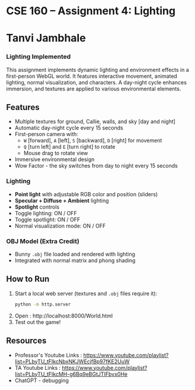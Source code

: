 # CSE 160 – Assignment 4: Lighting 
# Tanvi Jambhale

### Lighting Implemented
This assignment implements dynamic lighting and environment effects in a first-person WebGL world. It features interactive movement, animated lighting, normal visualization, and characters. A day-night cycle enhances immersion, and textures are applied to various environmental elements.

## Features
- Multiple textures for ground, Callie, walls, and sky [day and night]
- Automatic day-night cycle every 15 seconds
- First-person camera with:
  - `W` [forward], `A` [left], `S` [backward], `D` [right] for movement
  - `Q` [turn left] and `E` [turn right] to rotate
  - Mouse drag to rotate view
- Immersive environmental design
- Wow Factor - the sky switches from day to night every 15 seconds 

### Lighting
- **Point light** with adjustable RGB color and position (sliders)
- **Specular + Diffuse + Ambient** lighting
- **Spotlight** controls
- Toggle lighting: ON / OFF
- Toggle spotlight: ON / OFF
- Normal visualization mode: ON / OFF

### OBJ Model (Extra Credit)
- Bunny `.obj` file loaded and rendered with lighting
- Integrated with normal matrix and phong shading

## How to Run
1. Start a local web server (textures and `.obj` files require it):
   ```bash
   python -m http.server
2. Open : http://localhost:8000/World.html
3. Test out the game! 

## Resources 
- Professor's Youtube Links : https://www.youtube.com/playlist?list=PLbyTU_tFIkcNbxNKJWEcjfBp97fKE2UuW 
- TA Youtube Links : https://www.youtube.com/playlist?list=PLbyTU_tFIkcMH-g6Bq9eBGtJTIFbvx0He 
- ChatGPT - debugging


